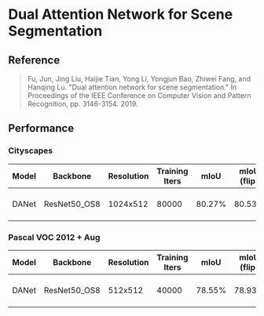 # Dual Attention Network for Scene Segmentation

## Reference

> Fu, Jun, Jing Liu, Haijie Tian, Yong Li, Yongjun Bao, Zhiwei Fang, and Hanqing Lu. "Dual attention network for scene segmentation." In Proceedings of the IEEE Conference on Computer Vision and Pattern Recognition, pp. 3146-3154. 2019.

## Performance

### Cityscapes

| Model | Backbone | Resolution | Training Iters | mIoU | mIoU (flip) | mIoU (ms+flip) | Links |
|-|-|-|-|-|-|-|-|
|DANet|ResNet50_OS8|1024x512|80000|80.27%|80.53%|-|[model](https://bj.bcebos.com/paddleseg/dygraph/cityscapes/danet_resnet50_os8_cityscapes_1024x512_80k/model.pdparams) \| [log](https://bj.bcebos.com/paddleseg/dygraph/cityscapes/danet_resnet50_os8_cityscapes_1024x512_80k/train.log) \| [vdl](https://paddlepaddle.org.cn/paddle/visualdl/service/app?id=6caecf1222a0cc9124a376284a402cbe)|

### Pascal VOC 2012 + Aug

| Model | Backbone | Resolution | Training Iters | mIoU | mIoU (flip) | mIoU (ms+flip) | Links |
|-|-|-|-|-|-|-|-|
|DANet|ResNet50_OS8|512x512|40000|78.55%|78.93%|79.49%|[model](https://bj.bcebos.com/paddleseg/dygraph/pascal_voc12/danet_resnet50_os8_voc12aug_512x512_40k/model.pdparams) \| [log](https://bj.bcebos.com/paddleseg/dygraph/pascal_voc12/danet_resnet50_os8_voc12aug_512x512_40k/train.log) \| [vdl](https://paddlepaddle.org.cn/paddle/visualdl/service/app?id=51a403a54302bc81dd5ec0310a6d50ba)|
